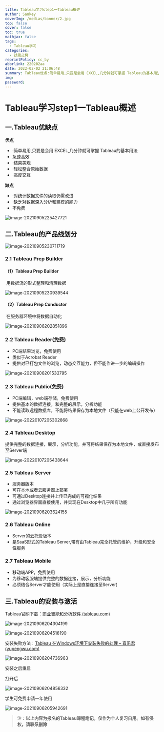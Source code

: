 ```yaml
---
title: Tableau学习step1一Tableau概述
author: Sankey
coverImg: /medias/banner/2.jpg
top: false
cover: false
toc: true
mathjax: false
tags:
  - Tableau学习
categories:
  - 技能之树
reprintPolicy: cc_by
abbrlink: 220202aa
date: 2022-02-02 21:06:48
summary: Tableau优点:简单易用,只要是会用 EXCEL,几分钟就可掌握 Tableau的基本用法,急速高效
img:
password:
---
```

# Tableau学习step1一Tableau概述

## 一.Tableau优缺点

**优点**

- ·简单易用,只要是会用 EXCEL,几分钟就可掌握 Tableau的基本用法
- 急速高效
- ·结果美观
- ·轻松整合原始数据
- ·高度交互

**缺点**

- ·对统计数据文件的读取仍需改进
- ·缺乏对数据深入分析和建模的能力
- 不免费

![image-20210905225427721](https://gitee.com/Omnivore_zhang/cloud-image/raw/master/Tableau/TableauStudy01/image-20210905225427721.png)



## 二.Tableau的产品线划分

![image-20210905230711719](https://gitee.com/Omnivore_zhang/cloud-image/raw/master/Tableau/TableauStudy01/image-20210905230711719.png)



### 2.1 Tableau Prep Builder

#### （1）Tableau Prep Builder

​		用数据流的形式整理和清理数据

![image-20210905230939544](https://gitee.com/Omnivore_zhang/cloud-image/raw/master/Tableau/TableauStudy01/image-20210905230939544-16418831683014.png)



#### （2）Tableau Prep Conductor

​	在服务器环境中将数据自动化

![image-20210906202851896](https://gitee.com/Omnivore_zhang/cloud-image/raw/master/Tableau/TableauStudy01/image-20210906202851896.png)



### 2.2 Tableau Reader(免费)

- PC端结果浏览，免费使用
- 类似于Acrobat Reader
- 提供对已打包文件的浏览，动态交互能力，但不能作进一步的编辑操作

![image-20210906201533795](https://gitee.com/Omnivore_zhang/cloud-image/raw/master/Tableau/TableauStudy01/image-20210906201533795.png)



### 2.3 Tableau Public(免费)

- PC端编辑，web端存储，免费使用
- 提供基本的数据连接，和完整的展示，分析功能
- 不能读取远程数据库，不能将结果保存为本地文件（只能在web上公开发布）

![image-20220107205302868](https://gitee.com/Omnivore_zhang/cloud-image/raw/master/Tableau/TableauStudy01/image-20220107205302868.png)

### 2.4 Tableau Desktop

提供完整的数据连接，展示，分析功能，并可将结果保存为本地文件，或直接发布至Server端

![image-20220107205438644](https://gitee.com/Omnivore_zhang/cloud-image/raw/master/Tableau/TableauStudy01/image-20220107205438644.png)

### 2.5 Tableau Server

- 服务器版本
- 可在本地或者云服务器上部署
- 可通过Desktop连接并上传已完成的可视化结果
- 通过浏览器界面直接使用，并实现在Desktop中几乎所有功能

![image-20210906203624155](https://gitee.com/Omnivore_zhang/cloud-image/raw/master/Tableau/TableauStudy01/image-20210906203624155.png)



### 2.6 Tableau Online

- Server的云托管版本
- 是SaaS形式的Tableau Server,带有由Tableau完全托管的维护，升级和安全性服务



### 2.7 Tableau Mobile

- 移动端APP，免费使用
- 为移动客服端提供完整的数据连接，展示，分析功能
- 必须结合Server才能使用（实际上是直接连接至Server)



## 三.Tableau的安装与激活

Tableau官网下载：[商业智能和分析软件 (tableau.com)](https://www.tableau.com/zh-cn)

![image-20210906204304199](https://gitee.com/Omnivore_zhang/cloud-image/raw/master/Tableau/TableauStudy01/image-20210906204304199.png)

![image-20210906204516190](https://gitee.com/Omnivore_zhang/cloud-image/raw/master/Tableau/TableauStudy01/image-20210906204516190.png)

安装失败方法：[Tableau 在Windows环境下安装失败的处理 – 喜乐君 (yupengwu.com)](https://yupengwu.com/2020/05/02/tableau-window-vc/)

![image-20210906204736963](https://gitee.com/Omnivore_zhang/cloud-image/raw/master/Tableau/TableauStudy01/image-20210906204736963.png)

安装之后重启

打开后

![image-20210906204856332](https://gitee.com/Omnivore_zhang/cloud-image/raw/master/Tableau/TableauStudy01/image-20210906204856332.png)

学生可免费申请一年使用

![image-20210906205942691](https://gitee.com/Omnivore_zhang/cloud-image/raw/master/Tableau/TableauStudy01/image-20210906205942691.png)



>  注：**以上内容为报名的Tableau课程笔记，仅作为个人复习自用。如有侵权，请联系删除**

